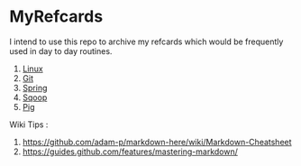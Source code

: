 # MyRefcards

I intend to use this repo to archive my refcards which would be frequently used in day to day routines.

1. [Linux](MyRefcards_Linux.md)
2. [Git](MyRefcards_Git.md)
3. [Spring](MyRefcards_Spring.md)
4. [Sqoop](MyRefcards_Sqoop.md)
5. [Pig](MyRefcards_Pig.md)

Wiki Tips : 

1. https://github.com/adam-p/markdown-here/wiki/Markdown-Cheatsheet
2. https://guides.github.com/features/mastering-markdown/
